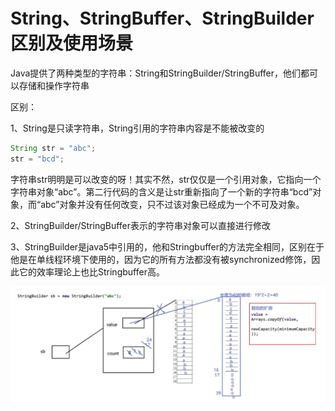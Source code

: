 # String、StringBuffer、StringBuilder区别及使用场景

Java提供了两种类型的字符串：String和StringBuilder/StringBuffer，他们都可以存储和操作字符串

区别：

1、String是只读字符串，String引用的字符串内容是不能被改变的

```JAVA
String str = "abc";
str = "bcd";
```

字符串str明明是可以改变的呀！其实不然，str仅仅是一个引用对象，它指向一个字符串对象“abc”。第二行代码的含义是让str重新指向了一个新的字符串“bcd”对象，而“abc”对象并没有任何改变，只不过该对象已经成为一个不可及对象。

2、StringBuilder/StringBuffer表示的字符串对象可以直接进行修改

3、StringBuilder是java5中引用的，他和Stringbuffer的方法完全相同，区别在于他是在单线程环境下使用的，因为它的所有方法都没有被synchronized修饰，因此它的效率理论上也比Stringbuffer高。

![image-20221026201712781](image/image-20221026201712781.png)